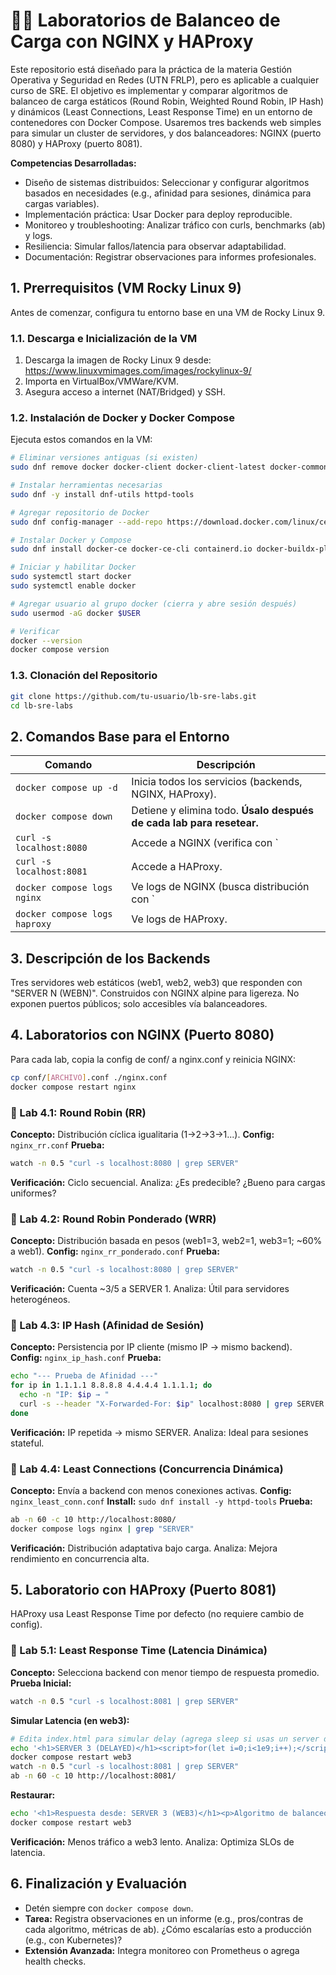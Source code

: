 # 👨‍💻 Laboratorios de Balanceo de Carga con NGINX y HAProxy

Este repositorio está diseñado para la práctica de la materia Gestión Operativa y Seguridad en Redes (UTN FRLP), pero es aplicable a cualquier curso de SRE. El objetivo es implementar y comparar algoritmos de balanceo de carga estáticos (Round Robin, Weighted Round Robin, IP Hash) y dinámicos (Least Connections, Least Response Time) en un entorno de contenedores con Docker Compose. Usaremos tres backends web simples para simular un cluster de servidores, y dos balanceadores: NGINX (puerto 8080) y HAProxy (puerto 8081).

**Competencias Desarrolladas:**
- Diseño de sistemas distribuidos: Seleccionar y configurar algoritmos basados en necesidades (e.g., afinidad para sesiones, dinámica para cargas variables).
- Implementación práctica: Usar Docker para deploy reproducible.
- Monitoreo y troubleshooting: Analizar tráfico con curls, benchmarks (ab) y logs.
- Resiliencia: Simular fallos/latencia para observar adaptabilidad.
- Documentación: Registrar observaciones para informes profesionales.

## 1. Prerrequisitos (VM Rocky Linux 9)
Antes de comenzar, configura tu entorno base en una VM de Rocky Linux 9.

### 1.1. Descarga e Inicialización de la VM
1. Descarga la imagen de Rocky Linux 9 desde: https://www.linuxvmimages.com/images/rockylinux-9/
2. Importa en VirtualBox/VMWare/KVM.
3. Asegura acceso a internet (NAT/Bridged) y SSH.

### 1.2. Instalación de Docker y Docker Compose
Ejecuta estos comandos en la VM:

```bash
# Eliminar versiones antiguas (si existen)
sudo dnf remove docker docker-client docker-client-latest docker-common docker-latest docker-latest-logrotate docker-logrotate docker-selinux docker-engine-selinux docker-engine

# Instalar herramientas necesarias
sudo dnf -y install dnf-utils httpd-tools

# Agregar repositorio de Docker
sudo dnf config-manager --add-repo https://download.docker.com/linux/centos/docker-ce.repo

# Instalar Docker y Compose
sudo dnf install docker-ce docker-ce-cli containerd.io docker-buildx-plugin docker-compose-plugin -y

# Iniciar y habilitar Docker
sudo systemctl start docker
sudo systemctl enable docker

# Agregar usuario al grupo docker (cierra y abre sesión después)
sudo usermod -aG docker $USER

# Verificar
docker --version
docker compose version
```

### 1.3. Clonación del Repositorio
```bash
git clone https://github.com/tu-usuario/lb-sre-labs.git
cd lb-sre-labs
```

## 2. Comandos Base para el Entorno
| Comando | Descripción |
|---------|-------------|
| `docker compose up -d` | Inicia todos los servicios (backends, NGINX, HAProxy). |
| `docker compose down` | Detiene y elimina todo. **Úsalo después de cada lab para resetear.** |
| `curl -s localhost:8080` | Accede a NGINX (verifica con `| grep SERVER`). |
| `curl -s localhost:8081` | Accede a HAProxy. |
| `docker compose logs nginx` | Ve logs de NGINX (busca distribución con `| grep SERVER`). |
| `docker compose logs haproxy` | Ve logs de HAProxy. |

## 3. Descripción de los Backends
Tres servidores web estáticos (web1, web2, web3) que responden con "SERVER N (WEBN)". Construidos con NGINX alpine para ligereza. No exponen puertos públicos; solo accesibles vía balanceadores.

## 4. Laboratorios con NGINX (Puerto 8080)
Para cada lab, copia la config de conf/ a nginx.conf y reinicia NGINX:
```bash
cp conf/[ARCHIVO].conf ./nginx.conf
docker compose restart nginx
```

### 🧪 Lab 4.1: Round Robin (RR)
**Concepto:** Distribución cíclica igualitaria (1→2→3→1...).
**Config:** `nginx_rr.conf`
**Prueba:**
```bash
watch -n 0.5 "curl -s localhost:8080 | grep SERVER"
```
**Verificación:** Ciclo secuencial. Analiza: ¿Es predecible? ¿Bueno para cargas uniformes?

### 🧪 Lab 4.2: Round Robin Ponderado (WRR)
**Concepto:** Distribución basada en pesos (web1=3, web2=1, web3=1; ~60% a web1).
**Config:** `nginx_rr_ponderado.conf`
**Prueba:**
```bash
watch -n 0.5 "curl -s localhost:8080 | grep SERVER"
```
**Verificación:** Cuenta ~3/5 a SERVER 1. Analiza: Útil para servidores heterogéneos.

### 🧪 Lab 4.3: IP Hash (Afinidad de Sesión)
**Concepto:** Persistencia por IP cliente (mismo IP → mismo backend).
**Config:** `nginx_ip_hash.conf`
**Prueba:**
```bash
echo "--- Prueba de Afinidad ---"
for ip in 1.1.1.1 8.8.8.8 4.4.4.4 1.1.1.1; do
  echo -n "IP: $ip → "
  curl -s --header "X-Forwarded-For: $ip" localhost:8080 | grep SERVER
done
```
**Verificación:** IP repetida → mismo SERVER. Analiza: Ideal para sesiones stateful.

### 🧪 Lab 4.4: Least Connections (Concurrencia Dinámica)
**Concepto:** Envía a backend con menos conexiones activas.
**Config:** `nginx_least_conn.conf`
**Install:** `sudo dnf install -y httpd-tools`
**Prueba:**
```bash
ab -n 60 -c 10 http://localhost:8080/
docker compose logs nginx | grep "SERVER"
```
**Verificación:** Distribución adaptativa bajo carga. Analiza: Mejora rendimiento en concurrencia alta.

## 5. Laboratorio con HAProxy (Puerto 8081)
HAProxy usa Least Response Time por defecto (no requiere cambio de config).

### 🧪 Lab 5.1: Least Response Time (Latencia Dinámica)
**Concepto:** Selecciona backend con menor tiempo de respuesta promedio.
**Prueba Inicial:**
```bash
watch -n 0.5 "curl -s localhost:8081 | grep SERVER"
```
**Simular Latencia (en web3):**
```bash
# Edita index.html para simular delay (agrega sleep si usas un server dinámico; aquí aproximamos reiniciando)
echo '<h1>SERVER 3 (DELAYED)</h1><script>for(let i=0;i<1e9;i++);</script>' > backends/web3/index.html
docker compose restart web3
watch -n 0.5 "curl -s localhost:8081 | grep SERVER"
ab -n 60 -c 10 http://localhost:8081/
```
**Restaurar:**
```bash
echo '<h1>Respuesta desde: SERVER 3 (WEB3)</h1><p>Algoritmo de balanceo de carga en acción.</p>' > backends/web3/index.html
docker compose restart web3
```
**Verificación:** Menos tráfico a web3 lento. Analiza: Optimiza SLOs de latencia.

## 6. Finalización y Evaluación
- Detén siempre con `docker compose down`.
- **Tarea:** Registra observaciones en un informe (e.g., pros/contras de cada algoritmo, métricas de ab). ¿Cómo escalarías esto a producción (e.g., con Kubernetes)?
- **Extensión Avanzada:** Integra monitoreo con Prometheus o agrega health checks.